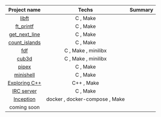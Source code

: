 | Project name | Techs | Summary |
|:---:|:----:|:----:|
|[libft]() | C , Make |  |
|[ft_printf]() | C , Make |  |
|[get_next_line]() | C , Make |  |
|[count_islands]() | C , Make |  |
|[fdf]() | C , Make , minilibx |  |
|[cub3d]() | C , Make , minilibx |  |
|[pipex]() | C , Make |  |
|[minishell]() | C , Make |  |
|[Exploring C++]() | C++ , Make |  |
|[IRC server]() | C , Make |  |
|[Inception]() | docker , docker-compose , Make |  |
|coming soon|
